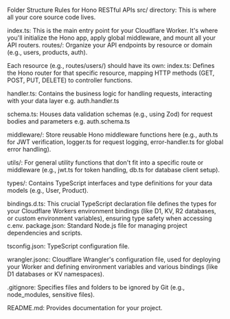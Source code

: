 Folder Structure Rules for Hono RESTful APIs
src/ directory: This is where all your core source code lives.

index.ts: This is the main entry point for your Cloudflare Worker. It's where you'll initialize the Hono app, apply global middleware, and mount all your API routers.
routes/: Organize your API endpoints by resource or domain (e.g., users, products, auth).

Each resource (e.g., routes/users/) should have its own:
index.ts: Defines the Hono router for that specific resource, mapping HTTP methods (GET, POST, PUT, DELETE) to controller functions.

handler.ts: Contains the business logic for handling requests, interacting with your data layer e.g. auth.handler.ts

schema.ts: Houses data validation schemas (e.g., using Zod) for request bodies and parameters e.g. auth.schema.ts

middleware/: Store reusable Hono middleware functions here (e.g., auth.ts for JWT verification, logger.ts for request logging, error-handler.ts for global error handling).

utils/: For general utility functions that don't fit into a specific route or middleware (e.g., jwt.ts for token handling, db.ts for database client setup).

types/: Contains TypeScript interfaces and type definitions for your data models (e.g., User, Product).

bindings.d.ts: This crucial TypeScript declaration file defines the types for your Cloudflare Workers environment bindings (like D1, KV, R2 databases, or custom environment variables), ensuring type safety when accessing c.env.
package.json: Standard Node.js file for managing project dependencies and scripts.

tsconfig.json: TypeScript configuration file.

wrangler.jsonc: Cloudflare Wrangler's configuration file, used for deploying your Worker and defining environment variables and various bindings (like D1 databases or KV namespaces).

.gitignore: Specifies files and folders to be ignored by Git (e.g., node_modules, sensitive files).

README.md: Provides documentation for your project.



